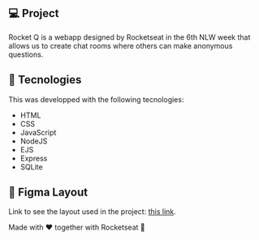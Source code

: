 ## 💻 Project

Rocket Q is a webapp designed by Rocketseat in the 6th NLW week that allows us to create chat rooms where others can make anonymous questions.

## 🚀 Tecnologies

This was developped with the following tecnologies:

- HTML
- CSS
- JavaScript
- NodeJS
- EJS
- Express
- SQLite

## 🔖 Figma Layout

Link to see the layout used in the project: [this link](https://www.figma.com/file/v3w1iRz1PUlN1iaUdnRl7K/Roquet.q-%2302-(Copy)?node-id=159%3A1143&viewport=-5165%2C-1035%2C1.6507904529571533). 

Made with ♥ together with Rocketseat :wave:
